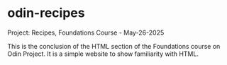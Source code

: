 # odin-recipes
Project: Recipes, Foundations Course - May-26-2025

This is the conclusion of the HTML section of the Foundations course on Odin Project. It is a simple website to show familiarity with HTML.
